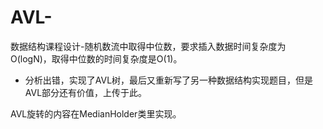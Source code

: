 # AVL-

数据结构课程设计-随机数流中取得中位数，要求插入数据时间复杂度为O(logN)，取得中位数的时间复杂度是O(1)。

- 分析出错，实现了AVL树，最后又重新写了另一种数据结构实现题目，但是AVL部分还有价值，上传于此。

AVL旋转的内容在MedianHolder类里实现。
